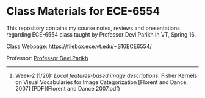 # Class Materials for ECE-6554
This repository contains my course notes, reviews and presentations regarding ECE-6554 class taught by Professor Devi Parikh in VT, Spring 16.

Class Webpage: https://filebox.ece.vt.edu/~S16ECE6554/

Professor: [Professor Devi Parikh](https://filebox.ece.vt.edu/~parikh/)

---
1. Week-2 (1/26): *Local features-based image descriptions*:
Fisher Kernels on Visual Vocabularies for Image Categorization [Florent and Dance, 2007] [PDF](Florent and Dance 2007.pdf)
